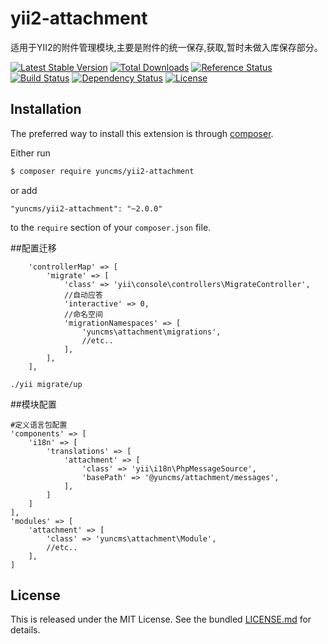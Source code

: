 # yii2-attachment

适用于YII2的附件管理模块,主要是附件的统一保存,获取,暂时未做入库保存部分。

[![Latest Stable Version](https://poser.pugx.org/yuncms/yii2-attachment/v/stable.png)](https://packagist.org/packages/yuncms/yii2-attachment)
[![Total Downloads](https://poser.pugx.org/yuncms/yii2-attachment/downloads.png)](https://packagist.org/packages/yuncms/yii2-attachment)
[![Reference Status](https://www.versioneye.com/php/yuncms:yii2-attachment/reference_badge.svg)](https://www.versioneye.com/php/yuncms:yii2-attachment/references)
[![Build Status](https://img.shields.io/travis/yiisoft/yii2-attachment.svg)](http://travis-ci.org/yuncms/yii2-attachment)
[![Dependency Status](https://www.versioneye.com/php/yuncms:yii2-attachment/dev-master/badge.png)](https://www.versioneye.com/php/yuncms:yii2-attachment/dev-master)
[![License](https://poser.pugx.org/yuncms/yii2-attachment/license.svg)](https://packagist.org/packages/yuncms/yii2-attachment)

## Installation

The preferred way to install this extension is through [composer](http://getcomposer.org/download/).

Either run

```bash
$ composer require yuncms/yii2-attachment
```

or add

```
"yuncms/yii2-attachment": "~2.0.0"
```

to the `require` section of your `composer.json` file.

##配置迁移

````
    'controllerMap' => [
        'migrate' => [
            'class' => 'yii\console\controllers\MigrateController',
			//自动应答
            'interactive' => 0,
			//命名空间
			'migrationNamespaces' => [
                'yuncms\attachment\migrations',
                //etc..
            ],
        ],
    ],
````

````
./yii migrate/up
````

##模块配置

````
#定义语言包配置
'components' => [
    'i18n' => [
        'translations' => [
            'attachment' => [
                'class' => 'yii\i18n\PhpMessageSource',
                'basePath' => '@yuncms/attachment/messages',
            ],
        ]
    ]
],
'modules' => [
    'attachment' => [
        'class' => 'yuncms\attachment\Module',
        //etc..
    ],
]
````

## License

This is released under the MIT License. See the bundled [LICENSE.md](LICENSE.md)
for details.